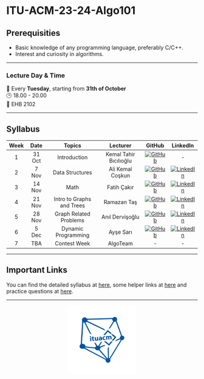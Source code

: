 [1]: https://img.shields.io/badge/github-%23121011.svg?style=for-the-badge&logo=github&logoColor=white
[2]: https://img.shields.io/badge/linkedin-%230077B5.svg?style=for-the-badge&logo=linkedin&logoColor=white

# ITU-ACM-23-24-Algo101

## Prerequisities

- Basic knowledge of any programming language, preferably C/C++.
- Interest and curiosity in algorithms.

---

### Lecture Day & Time
📆 Every **Tuesday**, starting from **31th of October** \
🕒 18.00 - 20.00 \
📍 EHB 2102 

---

## Syllabus

| Week | Date   | Topics                    | Lecturer               | GitHub                                                  | LinkedIn                                                                     |
|:----:|:------:|:-------------------------:|:----------------------:|:-------------------------------------------------------:|:----------------------------------------------------------------------------:|
| 1    | 31 Oct | Introduction              | Kemal Tahir Bıcılıoğlu | [![GitHub][1]](https://github.com/kemaltahirbicilioglu) | -                                                                            |
| 2    | 7 Nov  | Data Structures           | Ali Kemal Coşkun       | [![GitHub][1]](https://github.com/alikemalcoskun)       | [![LinkedIn][2]](https://www.linkedin.com/in/ali-kemal-coskun/)              |
| 3    | 14 Nov | Math                      | Fatih Çakır            | [![GitHub][1]](https://github.com/wfatih)               | [![LinkedIn][2]](https://www.linkedin.com/in/cakir-fatih/)                   |
| 4    | 21 Nov | Intro to Graphs and Trees | Ramazan Taş            | [![GitHub][1]](https://github.com/Rmzntas)              | [![LinkedIn][2]](https://www.linkedin.com/in/ramazan-tas/)                   |
| 5    | 28 Nov | Graph Related Problems    | Anıl Dervişoğlu        | [![GitHub][1]](https://github.com/anildervis)           | [![LinkedIn][2]](https://www.linkedin.com/in/anil-dervisoglu/)               |
| 6    | 5 Dec  | Dynamic Programming       | Ayşe Sarı              | [![GitHub][1]](https://github.com/Ashluu)               | [![LinkedIn][2]](https://www.linkedin.com/in/ay%C5%9Fe-sar%C4%B1-744046202/) |
| 7    | TBA    | Contest Week              | AlgoTeam               | -                                                       | -                                                                            |

---
## Important Links
You can find the detailed syllabus at [here](./syllabus.md), some helper links at [here](./links.md) and practice questions at [here](./practice_questions.md).

---

<p align="center">
    <img src="./algologo.png" width="36%">
</p>
